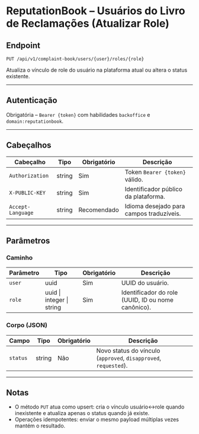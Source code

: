 # ReputationBook – Usuários do Livro de Reclamações (Atualizar Role)

## Endpoint

```
PUT /api/v1/complaint-book/users/{user}/roles/{role}
```

Atualiza o vínculo de role do usuário na plataforma atual ou altera o status existente.

---

## Autenticação

Obrigatória – `Bearer {token}` com habilidades `backoffice` e `domain:reputationbook`.

---

## Cabeçalhos

| Cabeçalho | Tipo | Obrigatório | Descrição |
| --------- | ---- | ----------- | --------- |
| `Authorization` | string | Sim | Token `Bearer {token}` válido. |
| `X-PUBLIC-KEY` | string | Sim | Identificador público da plataforma. |
| `Accept-Language` | string | Recomendado | Idioma desejado para campos traduzíveis. |

---

## Parâmetros

### Caminho

| Parâmetro | Tipo | Obrigatório | Descrição |
| --------- | ---- | ----------- | --------- |
| `user` | uuid | Sim | UUID do usuário. |
| `role` | uuid \| integer \| string | Sim | Identificador do role (UUID, ID ou nome canônico). |

### Corpo (JSON)

| Campo | Tipo | Obrigatório | Descrição |
| ----- | ---- | ----------- | --------- |
| `status` | string | Não | Novo status do vínculo (`approved`, `disapproved`, `requested`). |

---

## Notas

- O método `PUT` atua como upsert: cria o vínculo usuário↔role quando inexistente e atualiza apenas o status quando já existe.
- Operações idempotentes: enviar o mesmo payload múltiplas vezes mantém o resultado.

